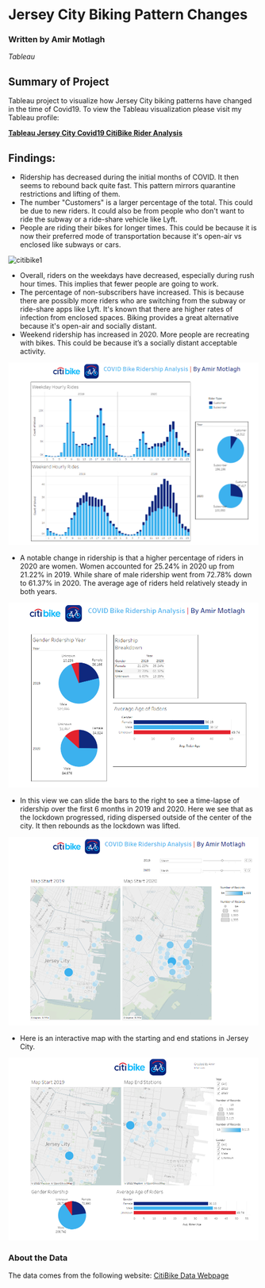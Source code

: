# Jersey City Biking Pattern Changes
### Written by Amir Motlagh
_Tableau_

## Summary of Project
Tableau project to visualize how Jersey City biking patterns have changed in the time of Covid19. To view the Tableau visualization please visit my Tableau profile:

**[Tableau Jersey City Covid19 CitiBike Rider Analysis](https://public.tableau.com/app/profile/amir.motlagh/viz/JerseyCityCitiBikeAnalysis2020_16564664446400/DashboardMap)**

## Findings:

* Ridership has decreased during the initial months of COVID. It then seems to rebound back quite fast. This pattern mirrors quarantine restrictions and lifting of them. 
* The number "Customers" is a larger percentage of the total. This could be due to new riders. It could also be from people who don't want to ride the subway or a ride-share vehicle like Lyft.
* People are riding their bikes for longer times. This could be because it is now their preferred mode of transportation because it's open-air vs enclosed like subways or cars. 

![citibike1](C:\Users\Navid\Desktop\Tableau-Homework---Citi-Bike-Analytics\images\citibike1)

* Overall, riders on the weekdays have decreased, especially during rush hour times. This implies that fewer people are going to work. 
* The percentage of non-subscribers have increased. This is because there are possibly more riders who are switching from the subway or ride-share apps like Lyft. It's known that there are higher rates of infection from enclosed spaces. Biking provides a great alternative because it's open-air and socially distant. 
* Weekend ridership has increased in 2020. More people are recreating with bikes. This could be because it’s a socially distant acceptable activity.

![citibike2](images/citibike2.png)

* A notable change in ridership is that a higher percentage of riders in 2020 are women. Women accounted for 25.24% in 2020  up from 21.22% in 2019. While share of male ridership went from 72.78% down to 61.37% in 2020. The average age of riders held relatively steady in both years.

![citibike2](images/citibike3.png)

* In this view we can slide the bars to the right to see a time-lapse of ridership over the first 6 months in 2019 and 2020. Here we see that as the lockdown progressed, riding dispersed outside of the center of the city. It then rebounds as the lockdown was lifted. 

![citibike2](images/citibike4.png)

* Here is an interactive map with the starting and end stations in Jersey City.

![citibike2](images/citibike5.png)


### About the Data

The data comes from the following website: [CitiBike Data Webpage](https://www.citibikenyc.com/system-data)
